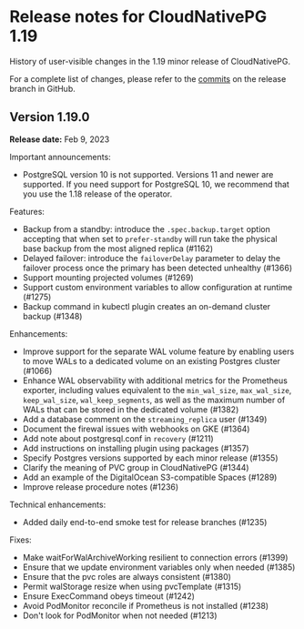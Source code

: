 # Release notes for CloudNativePG 1.19

History of user-visible changes in the 1.19 minor release of CloudNativePG.

For a complete list of changes, please refer to the
[commits](https://github.com/cloudnative-pg/cloudnative-pg/commits/release-1.19)
on the release branch in GitHub.

## Version 1.19.0

**Release date:** Feb 9, 2023

Important announcements:

- PostgreSQL version 10 is not supported. Versions 11 and newer are supported.
  If you need support for PostgreSQL 10, we recommend that you use the 1.18
  release of the operator.

Features:

- Backup from a standby: introduce the `.spec.backup.target` option accepting
  that when set to `prefer-standby` will run take the physical base backup from
  the most aligned replica (#1162)
- Delayed failover: introduce the `failoverDelay` parameter to delay the
  failover process once the primary has been detected unhealthy (#1366)
- Support mounting projected volumes (#1269)
- Support custom environment variables to allow configuration at runtime
  (#1275)
- Backup command in kubectl plugin creates an on-demand cluster backup (#1348)

Enhancements:

- Improve support for the separate WAL volume feature by enabling users to move
  WALs to a dedicated volume on an existing Postgres cluster (#1066)
- Enhance WAL observability with additional metrics for the Prometheus
  exporter, including values equivalent to the `min_wal_size`, `max_wal_size`,
  `keep_wal_size`, `wal_keep_segments`, as well as the maximum number of WALs
  that can be stored in the dedicated volume (#1382)
- Add a database comment on the `streaming_replica` user (#1349)
- Document the firewal issues with webhooks on GKE (#1364)
- Add note about postgresql.conf in `recovery` (#1211)
- Add instructions on installing plugin using packages (#1357)
- Specify Postgres versions supported by each minor release (#1355)
- Clarify the meaning of PVC group in CloudNativePG (#1344)
- Add an example of the DigitalOcean S3-compatible Spaces (#1289)
- Improve release procedure notes (#1236)

Technical enhancements:

- Added daily end-to-end smoke test for release branches (#1235)

Fixes:

- Make waitForWalArchiveWorking resilient to connection errors (#1399)
- Ensure that we update environment variables only when needed (#1385)
- Ensure that the pvc roles are always consistent (#1380)
- Permit walStorage resize when using pvcTemplate (#1315)
- Ensure ExecCommand obeys timeout (#1242)
- Avoid PodMonitor reconcile if Prometheus is not installed (#1238)
- Don't look for PodMonitor when not needed (#1213)
